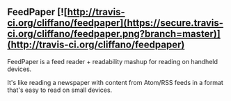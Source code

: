 FeedPaper [![http://travis-ci.org/cliffano/feedpaper](https://secure.travis-ci.org/cliffano/feedpaper.png?branch=master)](http://travis-ci.org/cliffano/feedpaper)
---------

FeedPaper is a feed reader + readability mashup for reading on handheld devices.

It's like reading a newspaper with content from Atom/RSS feeds in a format that's easy to read on small devices.